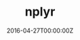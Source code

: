 ---
title: nplyr
summary: A grammar of (nested) data manipulation.
weight: 20
tags:
- Demo
- robotics
date: "2016-04-27T00:00:00Z"

# Optional external URL for project (replaces project detail page).
external_link: https://github.com/markjrieke/nplyr

image:
  caption: Photo by Toa Heftiba on Unsplash
  focal_point: Smart
---